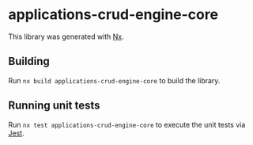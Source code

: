 # applications-crud-engine-core

This library was generated with [Nx](https://nx.dev).

## Building

Run `nx build applications-crud-engine-core` to build the library.

## Running unit tests

Run `nx test applications-crud-engine-core` to execute the unit tests via [Jest](https://jestjs.io).
